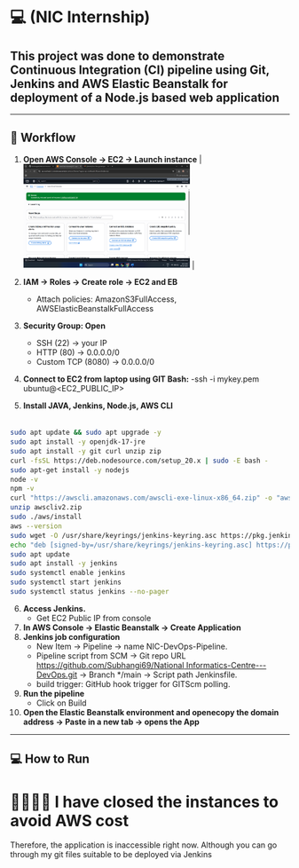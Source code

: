  # 💻 (NIC Internship)

## This project was done to demonstrate Continuous Integration (CI) pipeline using Git, Jenkins and AWS Elastic Beanstalk for deployment of a Node.js based web application
---

## 🏢 Workflow

1. **Open AWS Console → EC2 → Launch instance** | <img src="images/1.png" alt="Step 1" width="300"/> |
      
3. **IAM → Roles → Create role → EC2 and EB**
   - Attach policies: AmazonS3FullAccess, AWSElasticBeanstalkFullAccess  
4. **Security Group: Open**
   - SSH (22) → your IP 
   - HTTP (80) → 0.0.0.0/0
   - Custom TCP (8080) → 0.0.0.0/0 
5. **Connect to EC2 from laptop using GIT Bash:**
    -ssh -i mykey.pem ubuntu@<EC2_PUBLIC_IP> 
6. **Install JAVA, Jenkins, Node.js, AWS CLI**

   
```bash

sudo apt update && sudo apt upgrade -y
sudo apt install -y openjdk-17-jre
sudo apt install -y git curl unzip zip
curl -fsSL https://deb.nodesource.com/setup_20.x | sudo -E bash -
sudo apt-get install -y nodejs
node -v
npm -v
curl "https://awscli.amazonaws.com/awscli-exe-linux-x86_64.zip" -o "awscliv2.zip"
unzip awscliv2.zip
sudo ./aws/install
aws --version
sudo wget -O /usr/share/keyrings/jenkins-keyring.asc https://pkg.jenkins.io/debian/jenkins.io-2023.key
echo "deb [signed-by=/usr/share/keyrings/jenkins-keyring.asc] https://pkg.jenkins.io/debian binary/" | sudo tee /etc/apt/sources.list.d/jenkins.list > /dev/null
sudo apt update
sudo apt install -y jenkins
sudo systemctl enable jenkins
sudo systemctl start jenkins
sudo systemctl status jenkins --no-pager
```

    
6. **Access Jenkins.**
    - Get EC2 Public IP from console
7. **In AWS Console → Elastic Beanstalk → Create Application**  
8. **Jenkins job configuration**  
    -  New Item → Pipeline → name NIC-DevOps-Pipeline. 
    - Pipeline script from SCM → Git repo URL [https://github.com/Subhangi69/National Informatics-Centre---DevOps.git](https://github.com/Subhangi69/National-Informatics-Centre---DevOps.git ) → Branch */main → Script path Jenkinsfile. 
    - build trigger: GitHub hook trigger for GITScm polling. 
9. **Run the pipeline**
    - Click on Build  
10. **Open the Elastic Beanstalk environment and openecopy the domain address → Paste in a new tab → opens the App**

---

## 💻 How to Run

# 🙇‍♂️🙇‍♂️ I have closed the instances to avoid AWS cost  
Therefore, the application is inaccessible right now. Although you can go through my git files suitable to be deployed via Jenkins
